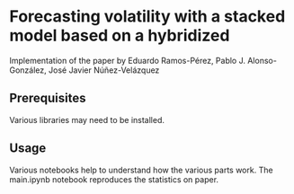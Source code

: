 # Forecasting volatility with a stacked model based on a hybridized

Implementation of the paper by Eduardo Ramos-Pérez, Pablo J. Alonso-González, José Javier Núñez-Velázquez

## Prerequisites

Various libraries may need to be installed.

## Usage

Various notebooks help to understand how the various parts work. The main.ipynb notebook reproduces the statistics on paper.
